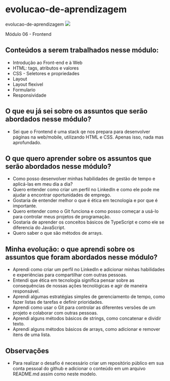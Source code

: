 # evolucao-de-aprendizagem
evolucao-de-aprendizagem
![](https://i.imgur.com/xG74tOh.png)

Módulo 06 - Frontend

## Conteúdos a serem trabalhados nesse módulo:

- Introdução ao Front-end e à Web
- HTML: tags, atributos e valores
- CSS - Seletores e propriedades 
- Layout
- Layout flexivel
- Formulario
- Responsividade

## O que eu já sei sobre os assuntos que serão abordados nesse módulo?

- Sei que o Frontend é uma stack qe nos prepara para desenvolver páginas na web/mobile, utilizando HTML e CSS.
  Apenas isso, nada mas aprofundado.
  
## O que quero aprender sobre os assuntos que serão abordados nesse módulo?

- Como posso desenvolver minhas habilidades de gestão de tempo e aplicá-las em meu dia a dia?
- Quero entender como criar um perfil no LinkedIn e como ele pode me ajudar a encontrar oportunidades de emprego.
- Gostaria de entender melhor o que é ética em tecnologia e por que é importante.
- Quero entender como o Git funciona e como posso começar a usá-lo para controlar meus projetos de programação.
- Gostaria de aprender os conceitos básicos de TypeScript e como ele se diferencia do JavaScript.
- Quero saber o que são métodos de arrays.

## Minha evolução: o que aprendi sobre os assuntos que foram abordados nesse módulo?

- Aprendi como criar um perfil no LinkedIn e adicionar minhas habilidades e experiências para compartilhar com outras pessoas.
- Entendi que ética em tecnologia significa pensar sobre as consequências de nossas ações tecnológicas e agir de maneira responsável.
- Aprendi algumas estratégias simples de gerenciamento de tempo, como fazer listas de tarefas e definir prioridades.
- Aprendi como usar o Git para controlar as diferentes versões de um projeto e colaborar com outras pessoas.
- Aprendi alguns métodos básicos de strings, como concatenar e dividir texto.
- Aprendi alguns métodos básicos de arrays, como adicionar e remover itens de uma lista.

## Observações

- Para realizar o desafio é necessário criar um repositório público em sua conta pessoal do github e adicionar o conteúdo em um arquivo README.md assim como neste modelo.


